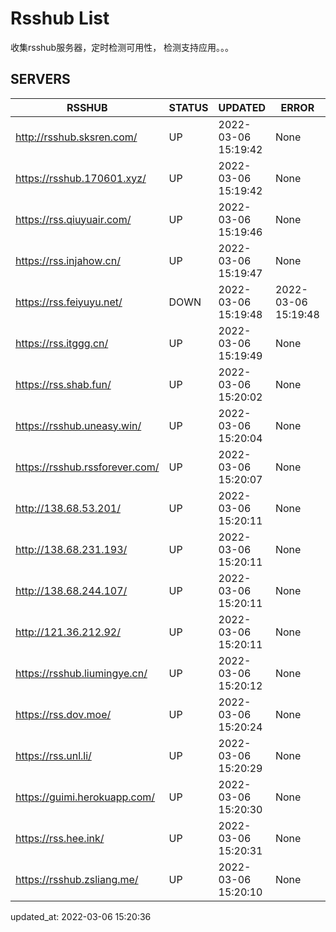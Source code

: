 # Rsshub List

收集rsshub服务器，定时检测可用性， 检测支持应用。。。


## SERVERS

|  RSSHUB   | STATUS  | UPDATED  | ERROR  | TWITTER |  
|  ----  | ----  | ----  | ----  | ---- |  
| http://rsshub.sksren.com/ | UP | 2022-03-06 15:19:42 | None |OK|  
| https://rsshub.170601.xyz/ | UP | 2022-03-06 15:19:42 | None ||  
| https://rss.qiuyuair.com/ | UP | 2022-03-06 15:19:46 | None ||  
| https://rss.injahow.cn/ | UP | 2022-03-06 15:19:47 | None ||  
| https://rss.feiyuyu.net/ | DOWN | 2022-03-06 15:19:48 | 2022-03-06 15:19:48 |  
| https://rss.itggg.cn/ | UP | 2022-03-06 15:19:49 | None ||  
| https://rss.shab.fun/ | UP | 2022-03-06 15:20:02 | None |OK|  
| https://rsshub.uneasy.win/ | UP | 2022-03-06 15:20:04 | None |OK|  
| https://rsshub.rssforever.com/ | UP | 2022-03-06 15:20:07 | None |OK|  
| http://138.68.53.201/ | UP | 2022-03-06 15:20:11 | None ||  
| http://138.68.231.193/ | UP | 2022-03-06 15:20:11 | None ||  
| http://138.68.244.107/ | UP | 2022-03-06 15:20:11 | None ||  
| http://121.36.212.92/ | UP | 2022-03-06 15:20:11 | None ||  
| https://rsshub.liumingye.cn/ | UP | 2022-03-06 15:20:12 | None ||  
| https://rss.dov.moe/ | UP | 2022-03-06 15:20:24 | None ||  
| https://rss.unl.li/ | UP | 2022-03-06 15:20:29 | None ||  
| https://guimi.herokuapp.com/ | UP | 2022-03-06 15:20:30 | None ||  
| https://rss.hee.ink/ | UP | 2022-03-06 15:20:31 | None |OK|  
| https://rsshub.zsliang.me/ | UP | 2022-03-06 15:20:10 | None |OK|  
  

updated_at: 2022-03-06 15:20:36  
